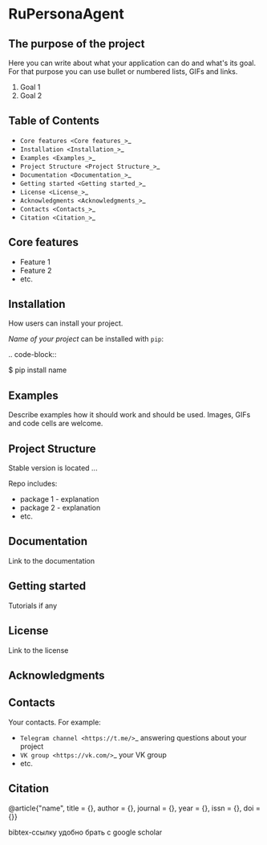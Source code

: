 
# RuPersonaAgent


The purpose of the project
--------------------------
Here you can write about what your application can do and what's its goal.
For that purpose you can use bullet or numbered lists, GIFs and links.

1. Goal 1
2. Goal 2

Table of Contents
--------------------

- `Core features <Core features_>`_
- `Installation <Installation_>`_
- `Examples <Examples_>`_
- `Project Structure <Project Structure_>`_
- `Documentation <Documentation_>`_
- `Getting started <Getting started_>`_
- `License <License_>`_
- `Acknowledgments <Acknowledgments_>`_
- `Contacts <Contacts_>`_
- `Citation <Citation_>`_


Core features
-------------

* Feature 1
* Feature 2
* etc.



Installation
------------
How users can install your project.

*Name of your project* can be installed with ``pip``:

.. code-block::

  $ pip install name


Examples
------------
Describe examples how it should work and should be used.
Images, GIFs and code cells are welcome.


Project Structure
-----------------
Stable version is located ...

Repo includes:

* package 1 - explanation
* package 2 - explanation
* etc.

Documentation
-------------
Link to the documentation

Getting started
---------------
Tutorials if any

License
-------
Link to the license

Acknowledgments
---------------


Contacts
--------
Your contacts. For example:

- `Telegram channel <https://t.me/>`_ answering questions about your project
- `VK group <https://vk.com/>`_ your VK group
- etc.

Citation
--------

@article{"name",
  title = {},
  author = {},
  journal = {},
  year = {},
  issn = {},
  doi = {}}

bibtex-ссылку удобно брать с google scholar
